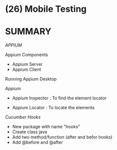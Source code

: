 # (26) Mobile Testing
# SUMMARY
*APPIUM*

Appium Components
- Appium Server
- Appium Client

Running Appium Desktop

*Appium*

- Appium Inspector : To find the element locator

- Appium Locator : To locate the elements


*Cucumber Hooks*

- New package with name "hooks"
- Create class java
- Add two method/function (after and befor hooks)
- Add @before and @after

